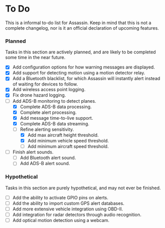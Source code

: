 # To Do

This is a informal to-do list for Assassin. Keep in mind that this is not a complete changelog, nor is it an official declaration of upcoming features.

### Planned

Tasks in this section are actively planned, and are likely to be completed some time in the near future.

- [X] Add configuration options for how warning messages are displayed.
- [X] Add support for detecting motion using a motion detector relay.
- [X] Add a Bluetooth blacklist, for which Assassin will instantly alert instead of waiting for devices to follow.
- [X] Add wireless access point logging.
- [X] Fix drone hazard logging.
- [ ] Add ADS-B monitoring to detect planes.
    - [X] Complete ADS-B data processing.
    - [X] Complete alert processing.
    - [X] Add message time-to-live support.
    - [X] Complete ADS-B data streaming.
    - [ ] Refine alerting sensitivity.
        - [X] Add max aircraft height threshold.
        - [X] Add minimum vehicle speed threshold.
        - [ ] Add minimum aircraft speed threshold.
- [ ] Finish alert sounds.
    - [ ] Add Bluetooth alert sound.
    - [ ] Add ADS-B alert sound.

### Hypothetical

Tasks in this section are purely hypothetical, and may not ever be finished.

- [ ] Add the ability to activate GPIO pins on alerts.
- [ ] Add the ability to import custom GPS alert databases.
- [ ] Add more extensive vehicle integration using OBD-II.
- [ ] Add integration for radar detectors through audio recognition.
- [ ] Add optical motion detection using a webcam.
